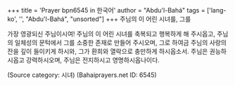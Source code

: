 +++
title = 'Prayer bpn6545 in 한국어'
author = "Abdu'l-Bahá"
tags = ['lang-ko', '', "Abdu'l-Bahá", "unsorted"]
+++
주님의 이 어린 시녀를, 그를

가장 영광되신 주님이시여! 주님의 이 어린 시녀를 축복되고 행복하게 해 주시옵고, 주님의 일체성의 문턱에서 그를 소중한 존재로 만들어 주시오며, 그로 하여금 주님의 사랑의 잔을 깊이 들이키게 하시와, 그가 환희와 열락으로 충만하게 하시옵소서. 주님은 권능하시옵고 강력하시오며, 주님은 전지하시고 영명하시옵나이다.

(Source category: 시녀)
(Bahaiprayers.net ID: 6545)
